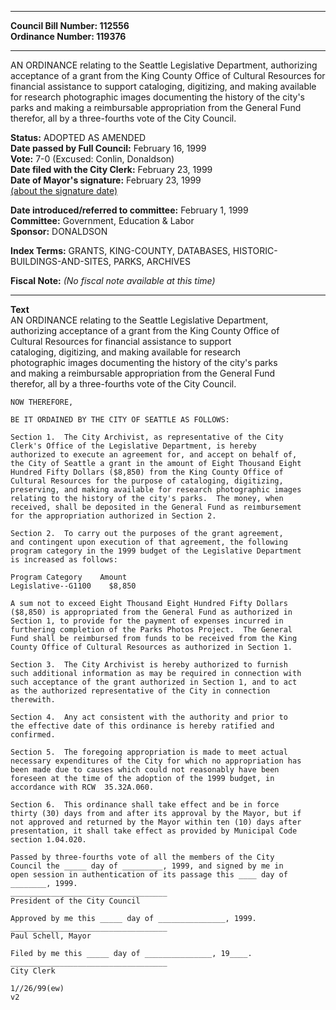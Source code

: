 * * * * *  
  
**Council Bill Number: [](#h0)[](#h2)112556**   
**Ordinance Number: 119376**  
  
* * * * *  
  
AN ORDINANCE relating to the Seattle Legislative Department, authorizing acceptance of a grant from the King County Office of Cultural Resources for financial assistance to support cataloging, digitizing, and making available for research photographic images documenting the history of the city's parks and making a reimbursable appropriation from the General Fund therefor, all by a three-fourths vote of the City Council.  
  
**Status:** ADOPTED AS AMENDED   
**Date passed by Full Council:** February 16, 1999   
**Vote:** 7-0 (Excused: Conlin, Donaldson)   
**Date filed with the City Clerk:** February 23, 1999   
**Date of Mayor's signature:** February 23, 1999   
[(about the signature date)](/~public/approvaldate.htm)   
  
  
**Date introduced/referred to committee:** February 1, 1999   
**Committee:** Government, Education & Labor   
**Sponsor:** DONALDSON   
  
**Index Terms:** GRANTS, KING-COUNTY, DATABASES, HISTORIC-BUILDINGS-AND-SITES, PARKS, ARCHIVES  
  
**Fiscal Note:** *(No fiscal note available at this time)*  
  
* * * * *  
  
**Text**  
    AN ORDINANCE relating to the Seattle Legislative Department,  
    authorizing acceptance of a grant from the King County Office of  
    Cultural Resources for financial assistance to support  
    cataloging, digitizing, and making available for research  
    photographic images documenting the history of the city's parks  
    and making a reimbursable appropriation from the General Fund  
    therefor, all by a three-fourths vote of the City Council.  
  
    NOW THEREFORE,  
  
    BE IT ORDAINED BY THE CITY OF SEATTLE AS FOLLOWS:  
  
    Section 1.  The City Archivist, as representative of the City  
    Clerk's Office of the Legislative Department, is hereby  
    authorized to execute an agreement for, and accept on behalf of,  
    the City of Seattle a grant in the amount of Eight Thousand Eight  
    Hundred Fifty Dollars ($8,850) from the King County Office of  
    Cultural Resources for the purpose of cataloging, digitizing,  
    preserving, and making available for research photographic images  
    relating to the history of the city's parks.  The money, when  
    received, shall be deposited in the General Fund as reimbursement  
    for the appropriation authorized in Section 2.  
  
    Section 2.  To carry out the purposes of the grant agreement,  
    and contingent upon execution of that agreement, the following  
    program category in the 1999 budget of the Legislative Department  
    is increased as follows:  
  
    Program Category    Amount  
    Legislative--G1100    $8,850  
  
    A sum not to exceed Eight Thousand Eight Hundred Fifty Dollars  
    ($8,850) is appropriated from the General Fund as authorized in  
    Section 1, to provide for the payment of expenses incurred in  
    furthering completion of the Parks Photos Project.  The General  
    Fund shall be reimbursed from funds to be received from the King  
    County Office of Cultural Resources as authorized in Section 1.  
  
    Section 3.  The City Archivist is hereby authorized to furnish  
    such additional information as may be required in connection with  
    such acceptance of the grant authorized in Section 1, and to act  
    as the authorized representative of the City in connection  
    therewith.  
  
    Section 4.  Any act consistent with the authority and prior to  
    the effective date of this ordinance is hereby ratified and  
    confirmed.  
  
    Section 5.  The foregoing appropriation is made to meet actual  
    necessary expenditures of the City for which no appropriation has  
    been made due to causes which could not reasonably have been  
    foreseen at the time of the adoption of the 1999 budget, in  
    accordance with RCW  35.32A.060.  
  
    Section 6.  This ordinance shall take effect and be in force  
    thirty (30) days from and after its approval by the Mayor, but if  
    not approved and returned by the Mayor within ten (10) days after  
    presentation, it shall take effect as provided by Municipal Code  
    section 1.04.020.  
  
    Passed by three-fourths vote of all the members of the City  
    Council the _____ day of _________, 1999, and signed by me in  
    open session in authentication of its passage this ____ day of  
    ________, 1999.  
    ___________________________________  
    President of the City Council  
  
    Approved by me this _____ day of _______________, 1999.  
    ___________________________________  
    Paul Schell, Mayor  
  
    Filed by me this _____ day of _______________, 19____.  
    ___________________________________  
    City Clerk  
  
    1//26/99(ew)  
    v2  
